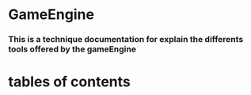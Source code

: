 # GameEngine

### This is a technique documentation for explain the differents tools offered by the gameEngine

# tables of contents
